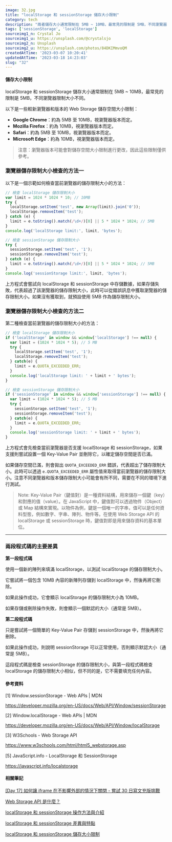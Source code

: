```yaml
---
image: 32.jpg
title: "localStorage 和 sessionStorage 儲存大小限制"
category: tech
description: "兩者儲存大小通常限制在 5MB ~ 10MB，最常見的限制是 5MB，不同瀏覽器限制大小不同。"
tags: ['sessionStorage', 'localStorage']
sourceimg1_n: Crystal Jo
sourceimg1_u: https://unsplash.com/@crystalsjo
sourceimg2_n: Unsplash
sourceimg2_u: https://unsplash.com/photos/84DKIMmvoQM
createdAtTime: '2023-03-07 10:20:41'
updatedAtTime: '2023-03-18 14:23:03'
slug: "32"
---
```


#### 儲存大小限制

localStorage 和 sessionStorage 儲存大小通常限制在 5MB ~ 10MB，最常見的限制是 5MB，不同瀏覽器限制大小不同。

以下是一些較新瀏覽器和版本的 Web Storage 儲存空間大小限制：

- **Google Chrome**：約為 5MB 至 10MB，視瀏覽器版本而定。
- **Mozilla Firefox**：約為 10MB，視瀏覽器版本而定。
- **Safari**：約為 5MB 至 10MB，視瀏覽器版本而定。
- **Microsoft Edge**：約為 10MB，視瀏覽器版本而定。

> 注意：瀏覽器版本可能會對儲存空間大小限制進行更改，因此這些限制僅供參考。

### 瀏覽器儲存限制大小檢查的方法一

以下是一個示範如何檢查當前瀏覽器的儲存限制大小的方法：

```js
// 檢查 localStorage 儲存限制大小
var limit = 1024 * 1024 * 10; // 10MB
try {
  localStorage.setItem('test', new Array(limit).join('0'));
  localStorage.removeItem('test');
} catch (e) {
  limit = e.toString().match(/\d+/)[0] || 5 * 1024 * 1024; // 5MB
}
console.log('localStorage limit:', limit, 'bytes');

// 檢查 sessionStorage 儲存限制大小
try {
  sessionStorage.setItem('test', '1');
  sessionStorage.removeItem('test');
} catch (e) {
  limit = e.toString().match(/\d+/)[0] || 5 * 1024 * 1024; // 5MB
}
console.log('sessionStorage limit:', limit, 'bytes');
```

上方程式會嘗試向 localStorage 和 sessionStorage 中存儲數據，如果存儲失敗，代表超過了該瀏覽器的儲存限制大小，此時可以從錯誤訊息中獲取瀏覽器的儲存限制大小。如果沒有獲取到，就預設使用 5MB 作為儲存限制大小。

### 瀏覽器儲存限制大小檢查的方法二

第二種檢查當前瀏覽器的儲存限制大小的方法：

```js
// 檢查 localStorage 儲存限制大小
if ('localStorage' in window && window['localStorage'] !== null) {
  var limit = (1024 * 1024 * 5); // 5 MB
  try {
    localStorage.setItem('test', '1');
    localStorage.removeItem('test');
  } catch(e) {
    limit = e.QUOTA_EXCEEDED_ERR;
  }
  console.log('localStorage limit: ' + limit + ' bytes');
}

// 檢查 sessionStorage 儲存限制大小
if ('sessionStorage' in window && window['sessionStorage'] !== null) {
  var limit = (1024 * 1024 * 5); // 5 MB
  try {
    sessionStorage.setItem('test', '1');
    sessionStorage.removeItem('test');
  } catch(e) {
    limit = e.QUOTA_EXCEEDED_ERR;
  }
  console.log('sessionStorage limit: ' + limit + ' bytes');
}
```

上方程式會先檢查當前瀏覽器是否支援 localStorage 和 sessionStorage，如果支援則嘗試設置一個 Key-Value Pair 並刪除它，以確定儲存空間是否已滿。

如果儲存空間已滿，則會拋出 `QUOTA_EXCEEDED_ERR` 錯誤，代表超出了儲存限制大小。此時可以透過 `e.QUOTA_EXCEEDED_ERR` 屬性值來取得當前瀏覽器的儲存限制大小。注意不同瀏覽器和版本儲存限制大小可能會有所不同，需要在不同的環境下進行測試。

> Note: Key-Value Pair（鍵值對）是一種資料結構，用來儲存一個鍵（key）和對應的值（value）。在 JavaScript 中，鍵值對可以透過物件（Object）或 Map 結構來實現。以物件為例，鍵是一個唯一的字串，值可以是任何資料型態，例如數字、字串、陣列、物件等。在使用 Web Storage API 的 localStorage 或 sessionStorage 時，鍵值對即是用來儲存資料的基本單位。

---

### 兩段程式碼的主要差異

**第一段程式碼**

使用一個新的陣列來填滿 localStorage，以測試 localStorage 的儲存限制大小。

它嘗試將一個包含 10MB 內容的新陣列存儲到 localStorage 中，然後再將它刪除。

如果此操作成功，它會顯示 localStorage 的儲存限制大小為 10MB。

如果存儲或刪除操作失敗，則會顯示一個默認的大小（通常是 5MB）。

**第二段程式碼**

只是嘗試將一個簡單的 Key-Value Pair 存儲到 sessionStorage 中，然後再將它刪除。

如果此操作成功，則說明 sessionStorage 可以正常使用，否則顯示默認大小（通常是 5MB）。

這段程式碼是檢查 sessionStorage 的儲存限制大小，與第一段程式碼檢查 localStorage 的儲存限制大小相似，但不同的是，它不需要填充任何內容。

#### 參考資料

[1] Window.sessionStorage - Web APIs | MDN

<https://developer.mozilla.org/en-US/docs/Web/API/Window/sessionStorage>

[2] Window.localStorage - Web APIs | MDN

<https://developer.mozilla.org/en-US/docs/Web/API/Window/localStorage>

[3] W3Schools - Web Storage API

<https://www.w3schools.com/html/html5_webstorage.asp>

[5] JavaScript.info - LocalStorage 和 SessionStorage

<https://javascript.info/localstorage>

#### 相關筆記

[[Day 17] 如何讓 iframe 在不影響外部的情況下關閉 - 嘗試 30 日寫文充版挑戰](blog/28)

[Web Storage API 是什麼？](blog/29)

[localStorage 和 sessionStorage 操作方法與介紹](blog/30)

[localStorage 和 sessionStorage 差異與特點](blog/31)

[localStorage 和 sessionStorage 儲存大小限制](blog/32)